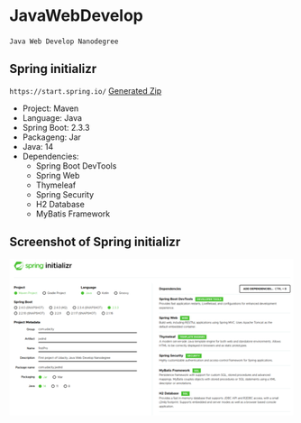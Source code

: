 # JavaWebDevelop
`Java Web Develop Nanodegree`

## Spring initializr
`https://start.spring.io/`
[Generated Zip](https://github.com/tessaCH/JavaWebDevelop/blob/master/jwdnd.zip)
* Project: Maven
*  Language: Java
* Spring Boot: 2.3.3
* Packageng: Jar
* Java: 14
* Dependencies:
  * Spring Boot DevTools
  * Spring Web
   * Thymeleaf
  * Spring Security
  * H2 Database
  * MyBatis Framework 
 
## Screenshot of Spring initializr
![SpringInitializr](https://github.com/tessaCH/JavaWebDevelop/blob/master/SpringInitializr.png)
